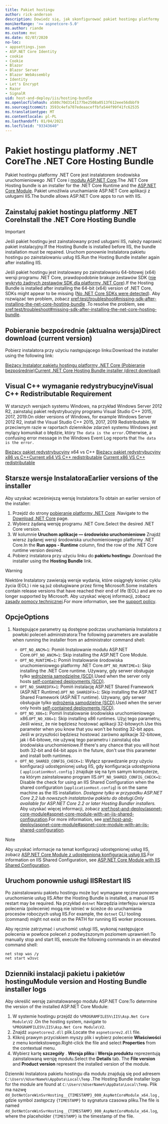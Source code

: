 ```yaml
---
title: Pakiet hostingu
author: rick-anderson
description: Dowiedz się, jak skonfigurować pakiet hostingu platformy .NET Core.
monikerRange: '>= aspnetcore-5.0'
ms.author: riande
ms.custom: mvc
ms.date: 02/07/2020
no-loc:
- appsettings.json
- ASP.NET Core Identity
- cookie
- Cookie
- Blazor
- Blazor Server
- Blazor WebAssembly
- Identity
- Let's Encrypt
- Razor
- SignalR
uid: host-and-deploy/iis/hosting-bundle
ms.openlocfilehash: a580c70d3141177be2508a0513f612eee56dbbf9
ms.sourcegitcommit: 3593c4efa707edeaaceffbfa544f99f41fc62535
ms.translationtype: MT
ms.contentlocale: pl-PL
ms.lasthandoff: 01/04/2021
ms.locfileid: "93343640"
---
```

# <a name="the-net-core-hosting-bundle"></a><span data-ttu-id="9a042-103">Pakiet hostingu platformy .NET Core</span><span class="sxs-lookup"><span data-stu-id="9a042-103">The .NET Core Hosting Bundle</span></span>

<span data-ttu-id="9a042-104">Pakiet hostingu platformy .NET Core jest instalatorem środowiska uruchomieniowego .NET Core i [modułu ASP.NET Core](xref:host-and-deploy/aspnet-core-module).</span><span class="sxs-lookup"><span data-stu-id="9a042-104">The .NET Core Hosting bundle is an installer for the .NET Core Runtime and the [ASP.NET Core Module](xref:host-and-deploy/aspnet-core-module).</span></span> <span data-ttu-id="9a042-105">Pakiet umożliwia uruchamianie ASP.NET Core aplikacji z usługami IIS.</span><span class="sxs-lookup"><span data-stu-id="9a042-105">The bundle allows ASP.NET Core apps to run with IIS.</span></span>

## <a name="install-the-net-core-hosting-bundle"></a><span data-ttu-id="9a042-106">Zainstaluj pakiet hostingu platformy .NET Core</span><span class="sxs-lookup"><span data-stu-id="9a042-106">Install the .NET Core Hosting Bundle</span></span>

> [!IMPORTANT]
> <span data-ttu-id="9a042-107">Jeśli pakiet hostingu jest zainstalowany przed usługami IIS, należy naprawić pakiet instalacyjny.</span><span class="sxs-lookup"><span data-stu-id="9a042-107">If the Hosting Bundle is installed before IIS, the bundle installation must be repaired.</span></span> <span data-ttu-id="9a042-108">Uruchom ponownie Instalatora pakietu hostingu po zainstalowaniu usług IIS.</span><span class="sxs-lookup"><span data-stu-id="9a042-108">Run the Hosting Bundle installer again after installing IIS.</span></span>
>
> <span data-ttu-id="9a042-109">Jeśli pakiet hostingu jest instalowany po zainstalowaniu 64-bitowej (x64) wersji programu .NET Core, prawdopodobnie brakuje zestawów SDK ([nie wykryto żadnych zestawów SDK dla platformy .NET Core](xref:test/troubleshoot#no-net-core-sdks-were-detected)).</span><span class="sxs-lookup"><span data-stu-id="9a042-109">If the Hosting Bundle is installed after installing the 64-bit (x64) version of .NET Core, SDKs might appear to be missing ([No .NET Core SDKs were detected](xref:test/troubleshoot#no-net-core-sdks-were-detected)).</span></span> <span data-ttu-id="9a042-110">Aby rozwiązać ten problem, zobacz <xref:test/troubleshoot#missing-sdk-after-installing-the-net-core-hosting-bundle> .</span><span class="sxs-lookup"><span data-stu-id="9a042-110">To resolve the problem, see <xref:test/troubleshoot#missing-sdk-after-installing-the-net-core-hosting-bundle>.</span></span>

## <a name="direct-download-current-version"></a><span data-ttu-id="9a042-111">Pobieranie bezpośrednie (aktualna wersja)</span><span class="sxs-lookup"><span data-stu-id="9a042-111">Direct download (current version)</span></span>

<span data-ttu-id="9a042-112">Pobierz instalatora przy użyciu następującego linku:</span><span class="sxs-lookup"><span data-stu-id="9a042-112">Download the installer using the following link:</span></span>

[<span data-ttu-id="9a042-113">Bieżący Instalator pakietu hostingu platformy .NET Core (Pobieranie bezpośrednie)</span><span class="sxs-lookup"><span data-stu-id="9a042-113">Current .NET Core Hosting Bundle installer (direct download)</span></span>](https://dotnet.microsoft.com/permalink/dotnetcore-current-windows-runtime-bundle-installer)

## <a name="visual-c-redistributable-requirement"></a><span data-ttu-id="9a042-114">Visual C++ wymaganie redystrybucyjne</span><span class="sxs-lookup"><span data-stu-id="9a042-114">Visual C++ Redistributable Requirement</span></span>

<span data-ttu-id="9a042-115">W starszych wersjach systemu Windows, na przykład Windows Server 2012 R2, zainstaluj pakiet redystrybucyjny programu Visual Studio C++ 2015, 2017, 2019.</span><span class="sxs-lookup"><span data-stu-id="9a042-115">On older versions of Windows, for example Windows Server 2012 R2, install the Visual Studio C++ 2015, 2017, 2019 Redistributable.</span></span> <span data-ttu-id="9a042-116">W przeciwnym razie w raportach dzienników zdarzeń systemu Windows jest mylący komunikat o błędzie, który `The data is the error.`</span><span class="sxs-lookup"><span data-stu-id="9a042-116">Otherwise, a confusing error message in the Windows Event Log reports that `The data is the error.`</span></span>

<span data-ttu-id="9a042-117">[Bieżący pakiet redystrybucyjny](https://aka.ms/vs/16/release/vc_redist.x64.exe) 
 x64 vs C++ [Bieżący pakiet redystrybucyjny x86 vs C++](https://aka.ms/vs/16/release/vc_redist.x86.exe)</span><span class="sxs-lookup"><span data-stu-id="9a042-117">[Current x64 VS C++ redistributable](https://aka.ms/vs/16/release/vc_redist.x64.exe)
[Current x86 VS C++ redistributable](https://aka.ms/vs/16/release/vc_redist.x86.exe)</span></span>

## <a name="earlier-versions-of-the-installer"></a><span data-ttu-id="9a042-118">Starsze wersje Instalatora</span><span class="sxs-lookup"><span data-stu-id="9a042-118">Earlier versions of the installer</span></span>

<span data-ttu-id="9a042-119">Aby uzyskać wcześniejszą wersję Instalatora:</span><span class="sxs-lookup"><span data-stu-id="9a042-119">To obtain an earlier version of the installer:</span></span>

1. <span data-ttu-id="9a042-120">Przejdź do strony [pobieranie platformy .NET Core](https://dotnet.microsoft.com/download/dotnet-core) .</span><span class="sxs-lookup"><span data-stu-id="9a042-120">Navigate to the [Download .NET Core](https://dotnet.microsoft.com/download/dotnet-core) page.</span></span>
1. <span data-ttu-id="9a042-121">Wybierz żądaną wersję programu .NET Core.</span><span class="sxs-lookup"><span data-stu-id="9a042-121">Select the desired .NET Core version.</span></span>
1. <span data-ttu-id="9a042-122">W kolumnie **Uruchom aplikacje — środowisko uruchomieniowe** Znajdź wiersz żądanej wersji środowiska uruchomieniowego platformy .NET Core.</span><span class="sxs-lookup"><span data-stu-id="9a042-122">In the **Run apps - Runtime** column, find the row of the .NET Core runtime version desired.</span></span>
1. <span data-ttu-id="9a042-123">Pobierz instalatora przy użyciu linku do **pakietu hostingu** .</span><span class="sxs-lookup"><span data-stu-id="9a042-123">Download the installer using the **Hosting Bundle** link.</span></span>

> [!WARNING]
> <span data-ttu-id="9a042-124">Niektóre Instalatory zawierają wersje wydania, które osiągnęły koniec cyklu życia (EOL) i nie są już obsługiwane przez firmę Microsoft.</span><span class="sxs-lookup"><span data-stu-id="9a042-124">Some installers contain release versions that have reached their end of life (EOL) and are no longer supported by Microsoft.</span></span> <span data-ttu-id="9a042-125">Aby uzyskać więcej informacji, zobacz [zasady pomocy technicznej](https://dotnet.microsoft.com/platform/support/policy/dotnet-core).</span><span class="sxs-lookup"><span data-stu-id="9a042-125">For more information, see the [support policy](https://dotnet.microsoft.com/platform/support/policy/dotnet-core).</span></span>

## <a name="options"></a><span data-ttu-id="9a042-126">Opcje</span><span class="sxs-lookup"><span data-stu-id="9a042-126">Options</span></span>

1. <span data-ttu-id="9a042-127">Następujące parametry są dostępne podczas uruchamiania Instalatora z powłoki poleceń administratora:</span><span class="sxs-lookup"><span data-stu-id="9a042-127">The following parameters are available when running the installer from an administrator command shell:</span></span>

   * <span data-ttu-id="9a042-128">`OPT_NO_ANCM=1`: Pomiń Instalowanie modułu ASP.NET Core.</span><span class="sxs-lookup"><span data-stu-id="9a042-128">`OPT_NO_ANCM=1`: Skip installing the ASP.NET Core Module.</span></span>
   * <span data-ttu-id="9a042-129">`OPT_NO_RUNTIME=1`: Pomiń Instalowanie środowiska uruchomieniowego platformy .NET Core.</span><span class="sxs-lookup"><span data-stu-id="9a042-129">`OPT_NO_RUNTIME=1`: Skip installing the .NET Core runtime.</span></span> <span data-ttu-id="9a042-130">Używany, gdy serwer obsługuje tylko [wdrożenia samodzielne (SCD)](/dotnet/core/deploying/#self-contained-deployments-scd).</span><span class="sxs-lookup"><span data-stu-id="9a042-130">Used when the server only hosts [self-contained deployments (SCD)](/dotnet/core/deploying/#self-contained-deployments-scd).</span></span>
   * <span data-ttu-id="9a042-131">`OPT_NO_SHAREDFX=1`: Pomiń instalację ASP.NET Shared Framework (ASP.NET Runtime).</span><span class="sxs-lookup"><span data-stu-id="9a042-131">`OPT_NO_SHAREDFX=1`: Skip installing the ASP.NET Shared Framework (ASP.NET runtime).</span></span> <span data-ttu-id="9a042-132">Używany, gdy serwer obsługuje tylko [wdrożenia samodzielne (SCD)](/dotnet/core/deploying/#self-contained-deployments-scd).</span><span class="sxs-lookup"><span data-stu-id="9a042-132">Used when the server only hosts [self-contained deployments (SCD)](/dotnet/core/deploying/#self-contained-deployments-scd).</span></span>
   * <span data-ttu-id="9a042-133">`OPT_NO_X86=1`: Pomiń Instalowanie środowiska uruchomieniowego x86.</span><span class="sxs-lookup"><span data-stu-id="9a042-133">`OPT_NO_X86=1`: Skip installing x86 runtimes.</span></span> <span data-ttu-id="9a042-134">Użyj tego parametru, Jeśli wiesz, że nie będziesz hostować aplikacji 32-bitowych.</span><span class="sxs-lookup"><span data-stu-id="9a042-134">Use this parameter when you know that you won't be hosting 32-bit apps.</span></span> <span data-ttu-id="9a042-135">Jeśli w przyszłości będziesz hostować zarówno aplikacje 32-bitowe, jak i 64-bitowe, nie używaj tego parametru i zainstaluj oba środowiska uruchomieniowe.</span><span class="sxs-lookup"><span data-stu-id="9a042-135">If there's any chance that you will host both 32-bit and 64-bit apps in the future, don't use this parameter and install both runtimes.</span></span>
   * <span data-ttu-id="9a042-136">`OPT_NO_SHARED_CONFIG_CHECK=1`: Wyłącz sprawdzanie przy użyciu konfiguracji udostępnionej usług IIS, gdy konfiguracja udostępniona ( `applicationHost.config` ) znajduje się na tym samym komputerze, na którym zainstalowano program IIS.</span><span class="sxs-lookup"><span data-stu-id="9a042-136">`OPT_NO_SHARED_CONFIG_CHECK=1`: Disable the check for using an IIS Shared Configuration when the shared configuration (`applicationHost.config`) is on the same machine as the IIS installation.</span></span> <span data-ttu-id="9a042-137">*Dostępne tylko w przypadku ASP.NET Core 2,2 lub nowszych instalatorów pakietu do obsługi.*</span><span class="sxs-lookup"><span data-stu-id="9a042-137">*Only available for ASP.NET Core 2.2 or later Hosting Bundler installers.*</span></span> <span data-ttu-id="9a042-138">Aby uzyskać więcej informacji, zobacz <xref:host-and-deploy/aspnet-core-module#aspnet-core-module-with-an-iis-shared-configuration>.</span><span class="sxs-lookup"><span data-stu-id="9a042-138">For more information, see <xref:host-and-deploy/aspnet-core-module#aspnet-core-module-with-an-iis-shared-configuration>.</span></span>

> [!NOTE]
> <span data-ttu-id="9a042-139">Aby uzyskać informacje na temat konfiguracji udostępnionej usług IIS, zobacz [ASP.NET Core Module z udostępnioną konfiguracją usług IIS](xref:host-and-deploy/aspnet-core-module#aspnet-core-module-with-an-iis-shared-configuration).</span><span class="sxs-lookup"><span data-stu-id="9a042-139">For information on IIS Shared Configuration, see [ASP.NET Core Module with IIS Shared Configuration](xref:host-and-deploy/aspnet-core-module#aspnet-core-module-with-an-iis-shared-configuration).</span></span>

## <a name="restart-iis"></a><span data-ttu-id="9a042-140">Uruchom ponownie usługi IIS</span><span class="sxs-lookup"><span data-stu-id="9a042-140">Restart IIS</span></span>

<span data-ttu-id="9a042-141">Po zainstalowaniu pakietu hostingu może być wymagane ręczne ponowne uruchomienie usług IIS.</span><span class="sxs-lookup"><span data-stu-id="9a042-141">After the Hosting Bundle is installed, a manual IIS restart may be required.</span></span> <span data-ttu-id="9a042-142">Na przykład `dotnet` Narzędzia interfejsu wiersza polecenia (polecenie) mogą nie istnieć w ścieżce do uruchamiania procesów roboczych usług IIS.</span><span class="sxs-lookup"><span data-stu-id="9a042-142">For example, the `dotnet` CLI tooling (command) might not exist on the PATH for running IIS worker processes.</span></span>

<span data-ttu-id="9a042-143">Aby ręcznie zatrzymać i uruchomić usługi IIS, wykonaj następujące polecenia w powłoce poleceń z podwyższonym poziomem uprawnień:</span><span class="sxs-lookup"><span data-stu-id="9a042-143">To manually stop and start IIS, execute the following commands in an elevated command shell:</span></span>

```console
net stop was /y
net start w3svc
```

## <a name="module-version-and-hosting-bundle-installer-logs"></a><span data-ttu-id="9a042-144">Dzienniki instalacji pakietu i pakietów hostingu</span><span class="sxs-lookup"><span data-stu-id="9a042-144">Module version and Hosting Bundle installer logs</span></span>

<span data-ttu-id="9a042-145">Aby określić wersję zainstalowanego modułu ASP.NET Core:</span><span class="sxs-lookup"><span data-stu-id="9a042-145">To determine the version of the installed ASP.NET Core Module:</span></span>

1. <span data-ttu-id="9a042-146">W systemie hostingu przejdź do `%PROGRAMFILES%\IIS\Asp.Net Core Module\V2` .</span><span class="sxs-lookup"><span data-stu-id="9a042-146">On the hosting system, navigate to `%PROGRAMFILES%\IIS\Asp.Net Core Module\V2`.</span></span>
1. <span data-ttu-id="9a042-147">Znajdź `aspnetcorev2.dll` plik.</span><span class="sxs-lookup"><span data-stu-id="9a042-147">Locate the `aspnetcorev2.dll` file.</span></span>
1. <span data-ttu-id="9a042-148">Kliknij prawym przyciskiem myszy plik i wybierz polecenie **Właściwości** z menu kontekstowego.</span><span class="sxs-lookup"><span data-stu-id="9a042-148">Right-click the file and select **Properties** from the contextual menu.</span></span>
1. <span data-ttu-id="9a042-149">Wybierz kartę **szczegóły** . **Wersja pliku** i **Wersja produktu** reprezentują zainstalowaną wersję modułu.</span><span class="sxs-lookup"><span data-stu-id="9a042-149">Select the **Details** tab. The **File version** and **Product version** represent the installed version of the module.</span></span>

<span data-ttu-id="9a042-150">Dzienniki Instalatora pakietu hostingu dla modułu znajdują się pod adresem `C:\Users\%UserName%\AppData\Local\Temp` .</span><span class="sxs-lookup"><span data-stu-id="9a042-150">The Hosting Bundle installer logs for the module are found at `C:\Users\%UserName%\AppData\Local\Temp`.</span></span> <span data-ttu-id="9a042-151">Plik ma nazwę `dd_DotNetCoreWinSvrHosting__{TIMESTAMP}_000_AspNetCoreModule_x64.log` , gdzie symbol zastępczy `{TIMESTAMP}` to sygnatura czasowa pliku.</span><span class="sxs-lookup"><span data-stu-id="9a042-151">The file is named `dd_DotNetCoreWinSvrHosting__{TIMESTAMP}_000_AspNetCoreModule_x64.log`, where the placeholder `{TIMESTAMP}` is the timestamp of the file.</span></span>

